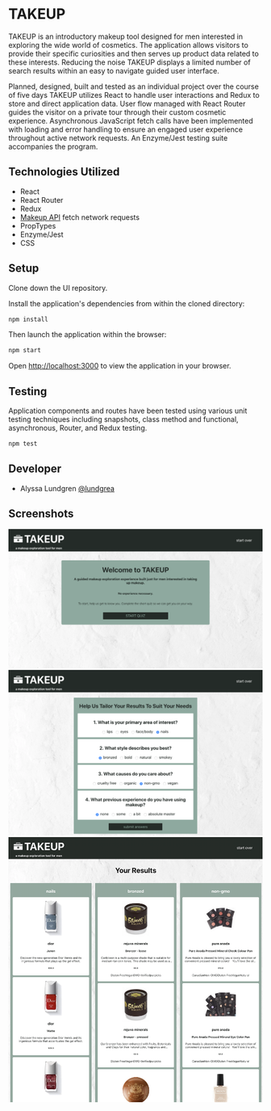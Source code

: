 # TAKEUP

TAKEUP is an introductory makeup tool designed for men interested in exploring the wide world of cosmetics. The application allows visitors to provide their specific curiosities and then serves up product data related to these interests. Reducing the noise TAKEUP displays a limited number of search results within an easy to navigate guided user interface.

Planned, designed, built and tested as an individual project over the course of five days TAKEUP utilizes React to handle user interactions and Redux to store and direct application data. User flow managed with React Router guides the visitor on a private tour through their custom cosmetic experience. Asynchronous JavaScript fetch calls have been implemented with loading and error handling to ensure an engaged user experience throughout active network requests. An Enzyme/Jest testing suite accompanies the program.


## Technologies Utilized

 - React
 - React Router
 - Redux
 - [Makeup API](http://makeup-api.herokuapp.com/) fetch network requests
 - PropTypes
 - Enzyme/Jest
 - CSS


## Setup

Clone down the UI repository.

Install the application's dependencies from within the cloned directory:
```bash
npm install
```

Then launch the application within the browser:
```bash
npm start
```

Open [http://localhost:3000](http://localhost:3000) to view the application in your browser.


## Testing

Application components and routes have been tested using various unit testing techniques including snapshots, class method and functional, asynchronous, Router, and Redux testing. 

```bash
npm test
```

## Developer

 - Alyssa Lundgren [@lundgrea](https://github.com/lundgrea)


## Screenshots
![](src/Images/WelcomePage.png)
![](src/Images/Quiz.png)
![](src/Images/Results.png)
